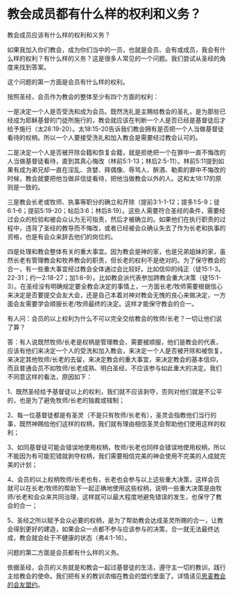 # 教会成员都有什么样的权利和义务？



<p>教会成员应该有什么样的权利和义务？</p>

<p>如果我加入你们教会，成为你们当中的一员，也就是会员、会有或成员，我会有什么样的权利？有什么样的义务？这是很多人常见的一个问题。我们尝试从圣经的角度来找到答案。</p>

<p>这个问题的第一方面是会员有什么样的权利。</p>

<p>按照圣经，会员作为教会的整体至少有四个方面的权利：</p>

<p>一是决定一个人是否受洗和成为会员。既然洗礼是主赐给教会的圣礼，是为那些已经成为耶稣基督的门徒所施行的，教会就应该在判断一个人是否已经是基督徒后才给予施行（太28:19-20）。太18:15-20告诉我们教会拥有是否把一个人当做基督徒看待的权柄。所以一个人要接受洗礼和加入教会是需要经过教会认可的。</p>

<p>二是决定一个人是否被开除会籍和恢复会籍，就是拒绝把一个在罪中一直不悔改的人当做基督徒看待，直到其真心悔改（林前5:1-13；林后2:5-11）。林前5:11提到如果有成为弟兄却一直在淫乱、贪婪、拜偶像、辱骂人、醉酒、勒索的罪中不悔改的时候，教会就要把他当做非信徒看待，把他当做教会以外的人。这和太18:17的原则是一致的。</p>

<p>三是教会长老或牧师、执事等职分的确立和开除（提前3:1-1-12；提多1:5-9；徒6:1-6；提前5:19-20；帖后3:6；林后8:19）。这些人需要符合圣经的条件，需要经过会众的检验和被会众认为无可指责，然后才被确立的。如果他们在执行职责的过程中，违背了圣经的教导而不悔改，或者已经被会众确认失去了作为长老和执事的资格，也是有会众来辞去他们的岗位的。</p>

<p>四是处理和教会整体有关的重大事宜。因为教会是神的家，也是兄弟姐妹的家，虽然长老有管理教会和牧养教会的职责，但长老的权利不是绝对的。为了保守教会的合一，有一些重大事宜经过教会全体通过会比较好。比如信仰的纯正（徒15:1-3。22-31；约一2:18-27；加1:6-9）。比如教会派代表参加跨教会重大决策（徒15:1-3）。在圣经没有明确规定要全教会决定的事情上，一方面长老/牧师需要根据信心来决定是否要提交会友大会，还是自己本着对神对教会无愧的良心来做决定，一方面会友需要学会顺服长老/牧师最终的决定。这样才能保守教会的合一。</p>

<p>有人问：会员的以上权利为什么不可以完全交给教会的牧师/长老？一切让他们说了算？</p>

<p>答：有人说既然牧师/长老是权柄是管理教会，需要被顺服，他们是教会的代表，应该有他们来决定一个人的受洗和加入教会，来决定一个人是否被开除和被恢复，来决定其他牧师/长老的去留，来决定教会的重大事宜，来决定教会的基本信仰，而且普通会员不如牧师/长老成熟、明白圣经，不应该参与如此重大的决定。我们不同意这样的看法，原因如下：</p>

<p>1、既然圣经给予基督徒以上的权利，我们就不应该剥夺，否则对他们就是不公平的，也是为了避免牧师/长老的独裁或辖制；</p>

<p>2、每一位基督徒都是有圣灵（不是只有牧师/长老有），圣灵会指教他们当行的事，既然神赐给他们这样的权柄，我们就有理由相信圣灵会帮助他们使用这样的权利；</p>

<p>3、如同基督徒可能会错误地使用权柄，牧师/长老也同样会错误地使用权柄，所以不能因为有可能犯错就剥夺权柄，我们需要相信完美的神会使用不完美的人成就完美的计划；</p>

<p>4、会员的以上权柄牧师/长老也有，长老也会参与以上这些重大决策，这样会员就可以在长老/牧师的帮助下一起正确地使用这些权柄，说明一些重大决策是由牧师/长老和会众来共同治理，这样就可以最大程度地避免错误的发生，也保守了教会的合一；</p>

<p>5、圣经之所以赋予会众必要的权柄，是为了帮助教会达成圣灵所赐的合一，让教会得到更好的建造，如果会众一点都不参与应该参与的决策，合一就无法最终达成，教会就会处于不健康的状态（弗4:1-16）。</p>

<p>问题的第二方面是会员都有什么样的义务。</p>

<p>依据圣经，会员的义务就是和教会一起过基督徒的生活，遵守主一切的教训，践行主给教会的使命。我们把有关的教训浓缩在教会的盟约里面了。详情请见<a href="/node/12744">思麦教会的会友盟约</a>。<br />
&nbsp;</p>